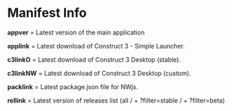 # Manifest Info

**appver** = Latest version of the main application

**applink** = Latest download of Construct 3 - Simple Launcher.

**c3linkO** = Latest download of Construct 3 Desktop (stable).

**c3linkNW** = Latest download of Construct 3 Desktop (custom).

**packlink** = Latest package.json file for NWjs.

**rellink** = Latest version of releases list (all / + ?filter=stable / + ?filter=beta)
